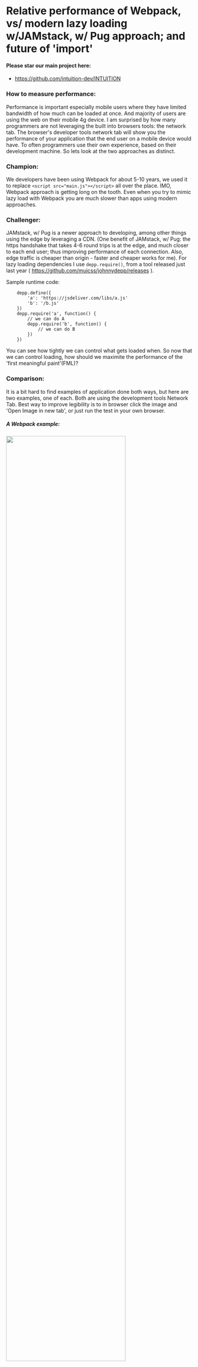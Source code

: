 
# Relative performance of Webpack, vs/ modern lazy loading w/JAMstack, w/ Pug approach; and future of 'import'

#### Please star our main project here:
- https://github.com/intuition-dev/INTUITION

### How to measure performance:
Performance is important especially mobile users where they have limited bandwidth of how much can be loaded at once. And majority of users are using the web on their mobile 4g device.
I am surprised by how many programmers are not leveraging the built into browsers tools: the network tab. The browser's developer tools network tab will show you the performance of your application that the end user on a mobile device would have. To often programmers use their own experience, based on their development machine. So lets look at the two approaches as distinct.

### Champion:
We developers have been using Webpack for about 5-10 years, we used it to replace ```<script src="main.js"></script>``` all over the place. 
IMO, Webpack approach is getting long on the tooth. Even when you try to mimic lazy load with Webpack you are much slower than apps using modern approaches.

### Challenger:
JAMstack, w/ Pug is a newer approach to developing, among other things using the edge by leveraging a CDN. (One benefit of JAMstack, w/ Pug: the https handshake that takes 4-6 round 
trips is at the edge, and much closer to each end user; thus improving performance of each connection. Also, edge traffic is cheaper than origin - faster and cheaper works for me). For lazy loading dependencies I use ```depp.require()```, from a tool released just last year ( https://github.com/muicss/johnnydepp/releases ).

Sample runtime code:
```
	depp.define({
		'a': 'https://jsdeliver.com/libs/a.js'
		'b': '/b.js'
	})
	depp.require('a', function() {
		// we can do A
		depp.require('b', function() {
			// we can do B
		})
	})
```
You can see how tightly we can control what gets loaded when. So now that we can control loading, how should we maximite the performance of the 'first meaningful paint'(FML)?

### Comparison:

It is a bit hard to find examples of application done both ways, but here are two examples, one of each. Both are using the development tools Network Tab. Best way to
improve legibility is to in browser click the image and 'Open Image in new tab', or just run the test in your own browser. 

##### A Webpack example:

<img src="us.png" width="80%"/>

Notice that it (https://ustadium.com) loads a 600kb and 700kb files first. Rendering can't start for 6 seconds when used with 4g.

##### Modern lazy loading JAMStack example:

<img src="in.png" width="80%"/>

Notice that it (https://www.INTUITION.DEV/landing/low/) loads 3k and 4k files first.
And that any 3rd party .js is loaded after everything that I need.

Again, not apples to apples, but it gives you the idea of how they would differ in preformance.

### Future of 'import':

A best practice would be to use an import that works on a CDN, and can delay instantiating a class until requirements are ready.
But that is not how imports work today. Fortunately, the spec writers are planing on an improved import spec coming out. 
Once the new spec is set, we can start leveraging that. 


### Can we have *today* use the future functionality of import? YES!:

We can today start using CDN loading dependencies, I do in my projects that leverage www.INTUITION.DEV. We use a factory pattern, here is how:

1. You must disable the constructor so it can't work externally. Throw an error.
Instead create another static method to 'create', for example inst(). 

2. You static method must return a promise! In the static method you can depp.require() anything you need, and wait for it to resolve. 

3. Once your static method resolved: return the new instance of the class (in a promise). Force the constructor to work and return the new instance. 

[Example source code  ](https://github.com/intuition-dev/INTUITION/blob/master/examples/CRUD/www/models/CRUD1ViewModel.ts)

<b>Best practice: each file should load it's own resources, but the popular source definitions can be centralized</b>


### Summary:

As a manager you need to look at the app in the Developer Tools network tab.
And when you QA the app on mobile: Don't use WiFi!
If you monitor the little things, the big things will take care of themselves performance wise.
Also consider converting an older Webpack Web App to JAMstack, w/ Pug lazy loading to get the performance benefits.


## Deeper dive recipe/tips:
There are two things we need: data loading and ui loading. They are loaded in parallel, but we'll look at them one at a time.

#### UI-loading:

1. For UI, you want to in head load the smallest CSS: that does the layout and will avoid layout jank.
Leave the fonts out, since: the fonts have not loaded yet! 
Most popular CSS framework is BootStrap, here is what topCss would look like:
- https://github.com/intuition-dev/toolBelt/blob/master/bootStrap/scss/bootstrapTop.scss
Notice I comment out as much as I can so resulting CSS is small.

2. I sometimes start loading a background image in head - using a lib like 'load-image'. Alternative is that browser finishes ~100ms worth or work, and then starts
loading the background image. I save 100ms by starting the load now.

3. Also in head you need to load the spinner - in my case the spinner is built into BootStrap. I can show it if needed.
And that's it, we can go to the body!
Since JAMstack, w/ Pug is static - the screen content is already at the edge. Also from SEO POV, SEO is graded on performance so we get a nice SEO score boost.
The body load should be very quick and we have our first FML.  (And I have not loaded fonts yet, font glyphs are quite large)

4. If I'm using a component library or need poly fills - I load that in head. 

5. So in the body now. I don't need to say that you should optimize each image for performance. (I use a node script to CLI process images, check my git project for more).
And that images should be lazy loaded, eg; using lazysizes.

6. Now you load fonts, but use a webfontloader so you are notified that font is loaded. This is one of the many ways to avoid FOUT. 

7. Now you can load your real full css, each element now looks nicer and fonts look nicer. The head css just made it OK and removed, but now it looks nicer. As opposed to FML, this is now enhanced. Since loading is in parallel a regular end user would only notice that the page loads fast.

8. Now you can load any 3rd party libs, like analytics, or marketing or ads, etc. They all want to be in script in head to make their products look good. Forget it, I'm not
loading their stuff before I even loaded my fonts. 

9. Now you can load DOM libs and interaction libs. There are no interactions that a user can do while page is still rendering. So don't load any of it ahead of FML.
That is for UI-loading.

#### Data-loading:

1. At the same time UI assets are loading, I'm loading things so I can do my fetch( or Ajax)
It is important to start the fetch in head!
The data can be in flight when you get out of head, but the request must be in head.
So what ever you need to do get the non-ui requests for data in flight in head: do it.

No need to data binding in head, but the request must be in flight before body starts loading. 
You have to look at the network tab to get that to happen ASAP.

2. In body, you need to wait on two events:
a) your data is back
b) the ui is ready
Once both are done you can bind/show the data.
So you see how you need to optimize both, ui-loading and data-loading to insure user experiences high performance.

### Full example:
A full example of UI-loading and data-loading including syncing the two source code:
- https://github.com/intuition-dev/INTUITION/tree/master/examples/CRUD/www

<i>ps: If you have a webpack application that you are considering improving, you can reach out to me at www.MetaBake.NET</i>. 

## Code Questions?
- http://forum.mbake.org










